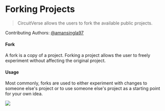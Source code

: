 # Forking Projects

> CircuitVerse allows the users to fork the available public projects.

Contributing Authors: [@amansingla97](https://github.com/amansingla97/)

#### Fork
A fork is a copy of a project. Forking a project allows the user to freely experiment without affecting the original project.


#### Usage
Most commonly, forks are used to either experiment with changes to someone else's project or to use someone else's project as a starting point for your own idea.

![](./images/fork.gif)



